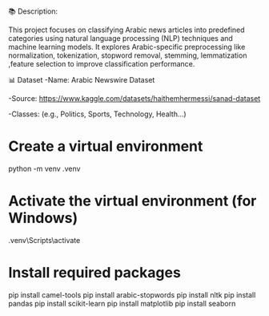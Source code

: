 📚 Description:

This project focuses on classifying Arabic news articles into predefined categories using natural language processing (NLP) techniques and machine learning models.
It explores Arabic-specific preprocessing like normalization, tokenization, stopword removal, stemming, lemmatization ,feature selection to improve classification performance.

📊 Dataset
-Name: Arabic Newswire Dataset

-Source: https://www.kaggle.com/datasets/haithemhermessi/sanad-dataset

-Classes: (e.g., Politics, Sports, Technology, Health...)

# Create a virtual environment

python -m venv .venv

# Activate the virtual environment (for Windows)

.venv\Scripts\activate

# Install required packages

pip install camel-tools
pip install arabic-stopwords
pip install nltk
pip install pandas
pip install scikit-learn
pip install matplotlib
pip install seaborn
